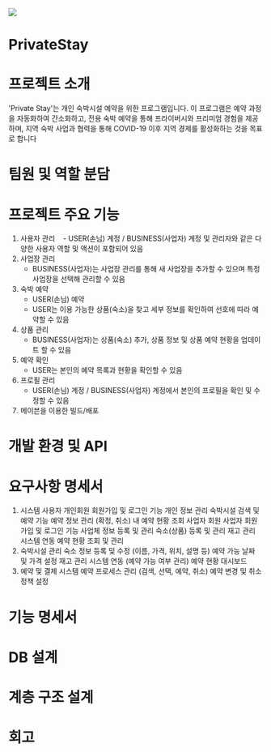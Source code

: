 
<img 
src="https://capsule-render.vercel.app/api?type=wave&color=auto&reversal=true&height=300&section=header&text=PrivateStay&desc=Be01-2nd-2Team&textBg=true&fontSize=90&fontColor=ffee00&animation=fadeIn"
/>

# PrivateStay


# 프로젝트 소개
'Private Stay'는 개인 숙박시설 예약을 위한 프로그램입니다. 이 프로그램은 예약 과정을 자동화하여 간소화하고, 
전용 숙박 예약을 통해 프라이버시와 프리미엄 경험을 제공하며, 지역 숙박 사업과 협력을 통해 COVID-19 이후 지역 경제를 활성화하는 것을 목표로 합니다


# 팀원 및 역할 분담


# 프로젝트 주요 기능
1) 사용자 관리
  	- USER(손님) 계정 / BUSINESS(사업자) 계정 및 관리자와 같은 다양한 사용자 역할 및 액션이 포함되어 있음
2) 사업장 관리
	  - BUSINESS(사업자)는 사업장 관리를 통해 새 사업장을 추가할 수 있으며 특정 사업장을 선택해 관리할 수 있음
3) 숙박 예약
	  - USER(손님) 예약
	  - USER는 이용 가능한 상품(숙소)을 찾고 세부 정보를 확인하여 선호에 따라 예약할 수 있음
4) 상품 관리
	  - BUSINESS(사업자)는 상품(숙소) 추가, 상품 정보 및 상품 예약 현황을 업데이트 할 수 있음
5) 예약 확인
	  - USER는 본인의 예약 목록과 현황을 확인할 수 있음
6) 프로필 관리
	  - USER(손님) 계정 / BUSINESS(사업자) 계정에서 본인의 프로필을 확인 및 수정할 수 있음
7) 메이븐을 이용한 빌드/배포


# 개발 환경 및 API


# 요구사항 명세서 
1. 시스템 사용자
개인회원
회원가입 및 로그인 기능
개인 정보 관리
숙박시설 검색 및 예약 기능
예약 정보 관리 (확정, 취소)
내 예약 현황 조회
사업자 회원
사업자 회원가입 및 로그인 기능
사업체 정보 등록 및 관리
숙소(상품) 등록 및 관리
재고 관리 시스템 연동
예약 현황 조회 및 관리
2. 숙박시설 관리
숙소 정보 등록 및 수정 (이름, 가격, 위치, 설명 등)
예약 가능 날짜 및 가격 설정
재고 관리 시스템 연동 (예약 가능 여부 관리)
예약 현황 대시보드
3. 예약 및 결제 시스템
예약 프로세스 관리 (검색, 선택, 예약, 취소)
예약 변경 및 취소 정책 설정

# 기능 명세서


# DB 설계


# 계층 구조 설계


#


# 회고
